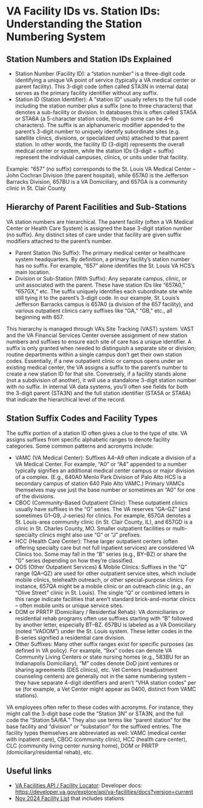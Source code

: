 # VA Facility IDs vs. Station IDs: Understanding the Station Numbering System

## Station Numbers and Station IDs Explained
- Station Number (Facility ID): a “station number” is a three-digit code identifying a unique VA point of service 
(typically a VA medical center or parent facility). This 3-digit code (often called STA3N in internal data) serves 
as the primary facility identifier without any suffix. 
- Station ID (Station Identifier): A “station ID” usually refers to the full code including the station number plus 
a suffix (one to three characters) that denotes a sub-facility or division. In databases this is often called STA5A 
or STA6A (a 5-character station code, though some can be 4–6 characters). The suffix is an alphanumeric modifier 
appended to the parent’s 3-digit number to uniquely identify subordinate sites (e.g. satellite clinics, divisions, 
or specialized units) attached to that parent station. In other words, the facility ID (3-digit) represents the 
overall medical center or system, while the station IDs (3-digit + suffix) represent the individual campuses, 
clinics, or units under that facility. 

Example: “657” (no suffix) corresponds to the St. Louis VA Medical Center 
– John Cochran Division (the parent hospital), while 657A0 is the Jefferson Barracks Division, 657BU is a VA 
Domiciliary, and 657GA is a community clinic in St. Clair County

## Hierarchy of Parent Facilities and Sub-Stations
VA station numbers are hierarchical. The parent facility (often a VA Medical Center or Health Care System) is assigned 
the base 3-digit station number (no suffix). Any distinct sites of care under that facility are given suffix 
modifiers attached to the parent’s number.
 - Parent Station (No Suffix): The primary medical center or healthcare system headquarters. By definition, a primary
facility’s station number has no suffix. For example, “657” alone identifies the St. Louis VA HCS’s main location.
- Division or Sub-Station (With Suffix): Any separate campus, clinic, or unit associated with the parent. These have
station IDs like “657A0,” “657GX,” etc. The suffix uniquely identifies each subordinate site while still tying it
to the parent’s 3-digit code. In our example, St. Louis’s Jefferson Barracks campus is 657A0 (a division of the
657 facility), and various outpatient clinics carry suffixes like “GA,” “GB,” etc., all beginning with 657.

This hierarchy is managed through VA’s Site Tracking (VAST) system. VAST and the VA Financial Services Center 
oversee assignment of new station numbers and suffixes to ensure each site of care has a unique identifier. A suffix 
is only granted when needed to distinguish a separate site or division; routine departments within a single campus 
don’t get their own station codes. Essentially, if a new outpatient clinic or campus opens under an existing 
medical center, the VA assigns a suffix to the parent’s number to create a new station ID for that site. Conversely, 
if a facility stands alone (not a subdivision of another), it will use a standalone 3-digit station number with 
no suffix. In internal VA data systems, you’ll often see fields for both the 3-digit parent (STA3N) and the full 
station identifier (STA5A or STA6A) that indicate the hierarchical level of the record.

## Station Suffix Codes and Facility Types
The suffix portion of a station ID often gives a clue to the type of site. VA assigns suffixes from specific alphabetic 
ranges to denote facility categories. Some common patterns and acronyms include:
- VAMC (VA Medical Center): Suffixes A4–A9 often indicate a division of a VA Medical Center. For example, “A0” or “A4”
appended to a number typically signifies an additional medical center campus or major division of a complex.
(E.g., 640A0 Menlo Park Division of Palo Alto HCS is a secondary campus of station 640 Palo Alto VAMC.) Primary VAMCs
themselves may use just the base number or sometimes an “A0” for one of the divisions.
- CBOC (Community-Based Outpatient Clinic): These outpatient clinics usually have suffixes in the “G” series.
The VA reserves “GA–GZ” (and sometimes G1–G9, J-series) for clinics. For example, 657GA denotes a St. Louis-area
community clinic (in St. Clair County, IL), and 657GD is a clinic in St. Charles County, MO. Smaller outpatient
facilities or multi-specialty clinics might also use “G” or “J” prefixes.
- HCC (Health Care Center): These larger outpatient centers (often offering specialty care but not full inpatient services)
are considered VA Clinics too. Some may fall in the “B” series (e.g., BY–BZ) or share the “G” series depending on how they’re
classified.
- OOS (Other Outpatient Services) & Mobile Clinics: Suffixes in the “Q” range (QA–QZ) are used for other outpatient service
sites, which include mobile clinics, telehealth outreach, or other special-purpose clinics. For instance, 657QA might be a
mobile clinic or an outreach clinic (e.g., an “Olive Street” clinic in St. Louis). The single “Q” or combined letters in
this range indicate facilities that aren’t standard brick-and-mortar clinics – often mobile units or unique service sites.
- DOM or PRRTP (Domiciliary / Residential Rehab): VA domiciliaries or residential rehab programs often use suffixes
starting with “B” followed by another letter, especially BT–BZ. 657BU is labeled as a VA Domiciliary (noted “VADOM”) under
the St. Louis system. These letter codes in the B-series signified a residential care division.
- Other Suffixes: Many other suffix ranges exist for specific purposes (as defined in VA policy). For example, “9xx” codes
can denote VA Community Living Centers or state nursing homes (e.g., 583BU for an Indianapolis Domiciliary), “M” codes denote
DoD joint ventures or sharing agreements (DES clinics), etc. Vet Centers (readjustment counseling centers) are generally
not in the same numbering system – they have separate 4-digit identifiers and aren’t “VHA station codes” per se (for example,
a Vet Center might appear as 0400, distinct from VAMC stations).

VA employees often refer to these codes with acronyms. For instance, they might call the 3-digit base code the “Station 3N” 
or STA3N, and the full code the “Station 5A/6A.” They also use terms like “parent station” for the base facility and 
“division” or “substation” for the suffixed entries. The facility types themselves are abbreviated as well: 
VAMC (medical center with inpatient care), CBOC (community clinic), HCC (health care center), CLC (community living center 
nursing home), DOM or PRRTP (domiciliary/residential rehab), etc.

## Useful links
- [VA Facilities API / Facility Locator](https://api.va.gov/internal/docs/facilities/v1/openapi.json): Developer docs: https://developer.va.gov/explore/api/va-facilities/docs?version=current
- [Nov 2024 Facility List](https://www.va.gov/COMMUNITYCARE/docs/RO/Facility-List-v5-25.pdf) that includes stations
